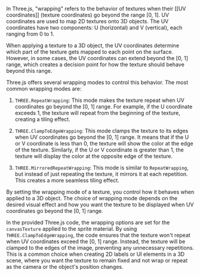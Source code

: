 In Three.js, "wrapping" refers to the behavior of textures when their [[UV coordinates]] (texture coordinates) go beyond the range [0, 1]. UV coordinates are used to map 2D textures onto 3D objects. The UV coordinates have two components: U (horizontal) and V (vertical), each ranging from 0 to 1.

When applying a texture to a 3D object, the UV coordinates determine which part of the texture gets mapped to each point on the surface. However, in some cases, the UV coordinates can extend beyond the [0, 1] range, which creates a decision point for how the texture should behave beyond this range.

Three.js offers several wrapping modes to control this behavior. The most common wrapping modes are:

1. `THREE.RepeatWrapping`: This mode makes the texture repeat when UV coordinates go beyond the [0, 1] range. For example, if the U coordinate exceeds 1, the texture will repeat from the beginning of the texture, creating a tiling effect.

2. `THREE.ClampToEdgeWrapping`: This mode clamps the texture to its edges when UV coordinates go beyond the [0, 1] range. It means that if the U or V coordinate is less than 0, the texture will show the color at the edge of the texture. Similarly, if the U or V coordinate is greater than 1, the texture will display the color at the opposite edge of the texture.

3. `THREE.MirroredRepeatWrapping`: This mode is similar to `RepeatWrapping`, but instead of just repeating the texture, it mirrors it at each repetition. This creates a more seamless tiling effect.

By setting the wrapping mode of a texture, you control how it behaves when applied to a 3D object. The choice of wrapping mode depends on the desired visual effect and how you want the texture to be displayed when UV coordinates go beyond the [0, 1] range.

In the provided Three.js code, the wrapping options are set for the `canvasTexture` applied to the sprite material. By using `THREE.ClampToEdgeWrapping`, the code ensures that the texture won't repeat when UV coordinates exceed the [0, 1] range. Instead, the texture will be clamped to the edges of the image, preventing any unnecessary repetitions. This is a common choice when creating 2D labels or UI elements in a 3D scene, where you want the texture to remain fixed and not wrap or repeat as the camera or the object's position changes.